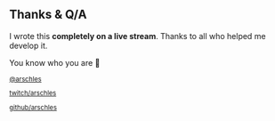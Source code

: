 ## Thanks & Q/A

I wrote this **completely on a live stream**. Thanks to all who helped me develop it.

You know who you are 💚

<small>

[@arschles](https://twitter.com/arschles)

[twitch/arschles](https://twitch.tv/arschles)

[github/arschles](http://github.com/arschles)

</small>
